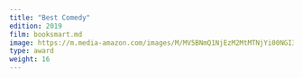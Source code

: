 ```yaml
---
title: "Best Comedy"
edition: 2019
film: booksmart.md
image: https://m.media-amazon.com/images/M/MV5BNmQ1NjEzM2MtMTNjYi00NGI3LTlmOTEtZmJlN2YxOWEyNjlhXkEyXkFqcGc@._V1_FMjpg_UX1000_.jpg
type: award
weight: 16
---
```

